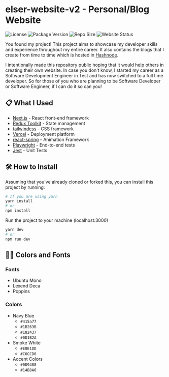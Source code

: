 # elser-website-v2 - Personal/Blog Website

![License](https://img.shields.io/github/license/el-ser/elser-website-v2?label=license&style=plastic) ![Package Version](https://img.shields.io/github/package-json/v/el-ser/elser-website-v2?style=plastic) ![Repo Size](https://img.shields.io/github/repo-size/el-ser/elser-website-v2) ![Website Status](https://img.shields.io/website?down_color=red&down_message=offline&style=plastic&up_color=green&up_message=online&url=https%3A%2F%2Felser.info%2F)

You found my project! This project aims to showcase my developer skills and experience throughout my entire career. It also contains the blogs that I create from time to time which is hosted in [Hashnode](https://elser.hashnode.dev/). 

I intentionally made this repository public hoping that it would help others in creating their own website. In case you don't know, I started my career as a Software Development Engineer in Test and has now switched to a full time developer. So for those of you who are planning to be Software Developer or Software Engineer, if I can do it so can you!

## 📋 What I Used
- [Next.js](https://nextjs.org/) - React front-end framework 
- [Redux Toolkit](https://redux-toolkit.js.org/) - State management
- [tailwindcss](https://tailwindcss.com/) - CSS framework
- [Vercel](https://vercel.com/) - Deployment platform
- [react-spring](https://react-spring.dev/) - Animation Framework
- [Playwright](https://playwright.dev/) - End-to-end tests
- [Jest](https://jestjs.io/) - Unit Tests
  
## 🛠 How to Install
Assuming that you've already cloned or forked this, you can install this project by running:
```bash
# If you are using yarn
yarn install
# or
npm install
```

Run the project to your machine (localhost:3000)
```bash
yarn dev
# or
npm run dev
```
## 💅🏻 Colors and Fonts
### Fonts
- Ubuntu Mono
- Lexend Deca
- Poppins

### Colors
- Navy Blue
  - `#415a77`
  - `#1B263B`
  - `#182437`
  - `#0D1B2A`
- Smoke White
  - `#E0E1DD`
  - `#C6CCD0`
- Accent Colors
  - `#0D9488`
  - `#14B8A6`
